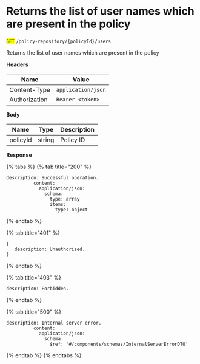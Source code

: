 # Returns the list of user names which are present in the policy

<mark style="color:green;">`GET`</mark> `/policy-repository/{policyId}/users`

Returns the list of user names which are present in the policy

**Headers**

| Name          | Value              |
| ------------- | ------------------ |
| Content-Type  | `application/json` |
| Authorization | `Bearer <token>`   |

**Body**

| Name     | Type   | Description |
| -------- | ------ | ----------- |
| policyId | string | Policy ID   |

**Response**

{% tabs %}
{% tab title="200" %}
```json5
description: Successful operation.
          content:
            application/json:
              schema:
                type: array
                items:
                  type: object
```
{% endtab %}

{% tab title="401" %}
```json5
{
   description: Unauthorized.
}
```
{% endtab %}

{% tab title="403" %}
```json5
description: Forbidden.
```
{% endtab %}

{% tab title="500" %}
```json5
description: Internal server error.
          content:
            application/json:
              schema:
                $ref: '#/components/schemas/InternalServerErrorDTO'
```
{% endtab %}
{% endtabs %}
